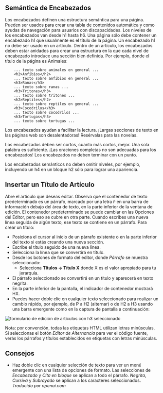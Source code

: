 <!-- Filename: J4.x:Article_Headings / Display title: Artículo: Editar - Encabezados   -->

## Semántica de Encabezados

Los encabezados definen una estructura semántica para una página. Pueden ser usados para crear una tabla de contenidos automática y como ayudas de navegación para usuarios con discapacidades. Los niveles de los encabezados van desde h1 hasta h6. Una página sólo debe contener un encabezado h1 que usualmente es el título de la página. Un encabezado h1 no debe ser usado en un artículo. Dentro de un artículo, los encabezados deben estar anidados para crear una estructura en la que cada nivel de encabezado introduce una sección bien definida. Por ejemplo, donde el título de la página es Animales:

```
    ... texto sobre animales en general ...
    <h2>Anfibios</h2>
    ... texto sobre anfibios en general ...
    <h3>Ranas</h3>
    ... texto sobre ranas ...
    <h3>Tritones</h3>
    ... texto sobre tritones ...
    <h2>Reptiles</h2>
    ... texto sobre reptiles en general ...
    <h3>Cocodrilos</h3>
    ... texto sobre cocodrilos ...
    <h3>Tortugas</h3>
    ... texto sobre tortugas ...
```
Los encabezados ayudan a facilitar la lectura. ¡Largas secciones de texto en las páginas web son desalentadoras! Resérvalas para las novelas.

Los encabezados deben ser cortos, cuanto más cortos, mejor. Una sola palabra es suficiente. ¡Las oraciones completas no son adecuadas para los encabezados! Los encabezados no deben terminar con un punto.

Los encabezados semánticos no deben omitir niveles, por ejemplo, incluyendo un h4 en un bloque h2 sólo para lograr una apariencia.

## Insertar un Título de Artículo

Abre el artículo que deseas editar. Observa que el contenedor de texto predeterminado es un párrafo, marcado por una letra `P` en una barra de información debajo del área de texto, en la parte inferior de la ventana de edición. El contenedor predeterminado se puede cambiar en las Opciones del Editor, pero eso se cubre en otra parte. Cuando escribes una nueva línea seguida de algún texto, ese texto se contiene en un párrafo. Para crear un título:

- Posiciona el cursor al inicio de un párrafo existente o en la parte inferior del texto si estás creando una nueva sección.
- Escribe el título seguido de una nueva línea.
- Selecciona la línea que se convertirá en título.
- Desde los botones de formato del editor, donde *Párrafo* se muestra seleccionado:
  - Selecciona **Títulos → Título X** donde X es el valor apropiado para tu jerarquía.
- El párrafo seleccionado se convertirá en un título y aparecerá en texto negrita.
- En la parte inferior de la pantalla, el indicador de contenedor mostrará HX.
- Puedes hacer doble clic en cualquier texto seleccionado para realizar un cambio rápido, por ejemplo, de P a H2 (alternar) o de H2 a H3 usando una barra emergente como en la captura de pantalla a continuación:

![formulario de edición de artículos con h3 seleccionado](../../../en/images/articles/articles-edit-headings.png)

Nota: por convención, todas las etiquetas HTML utilizan letras minúsculas. Si seleccionas el botón *Editor de Alternancia* para ver el código fuente, verás los párrafos y títulos establecidos en etiquetas con letras minúsculas.

## Consejos

- Haz doble clic en cualquier selección de texto para ver un menú emergente con una lista de opciones de formato. Las selecciones de *Encabezado* y *Cita en bloque* se aplican a todo el párrafo. *Negrita*, *Cursiva* y *Subrayado* se aplican a los caracteres seleccionados.
*Traducido por openai.com*


